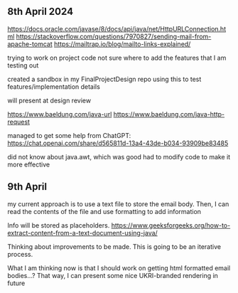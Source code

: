## 8th April 2024
https://docs.oracle.com/javase/8/docs/api/java/net/HttpURLConnection.html
https://stackoverflow.com/questions/7970827/sending-mail-from-apache-tomcat
https://mailtrap.io/blog/mailto-links-explained/


trying to work on project code
not sure where to add the features that I am testing out

created a sandbox in my FinalProjectDesign repo
using this to test features/implementation details

will present at design review

https://www.baeldung.com/java-url
https://www.baeldung.com/java-http-request

managed to get some help from ChatGPT: https://chat.openai.com/share/d565811d-13a4-43de-b034-93909be83485

did not know about java.awt, which was good
had to modify code to make it more effective

## 9th April
my current approach is to use a text file to store the email body.
Then, I can read the contents of the file and use formatting to add information

Info will be stored as placeholders.
https://www.geeksforgeeks.org/how-to-extract-content-from-a-text-document-using-java/

Thinking about improvements to be made.
This is going to be an iterative process.

What I am thinking now is that I should work on getting html formatted email bodies...?
That way, I can present some nice UKRI-branded rendering in future
